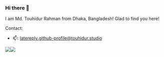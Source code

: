 ### Hi there 👋
I am Md. Touhidur Rahman from Dhaka, Bangladesh! Glad to find you here!

Contact:
- 📫: latereply.github-profile@touhidur.studio

![](https://komarev.com/ghpvc/?username=touhidurrr&style=flat-square)![](https://hit.yhype.me/github/profile?user_id=46617994)
